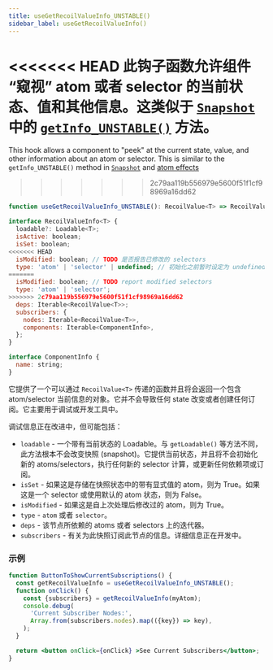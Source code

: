 ```yaml
---
title: useGetRecoilValueInfo_UNSTABLE()
sidebar_label: useGetRecoilValueInfo()
---
```


<<<<<<< HEAD
此钩子函数允许组件 “窥视” atom 或者 selector 的当前状态、值和其他信息。这类似于 [`Snapshot`](docs/api-reference/core/Snapshot) 中的 [`getInfo_UNSTABLE()`](/docs/api-reference/core/Snapshot#debug-information) 方法。
=======
This hook allows a component to "peek" at the current state, value, and other information about an atom or selector.  This is similar to the `getInfo_UNSTABLE()` method in [`Snapshot`](/docs/api-reference/core/Snapshot#debug-information) and [atom effects](/docs/guides/atom-effects)
>>>>>>> 2c79aa119b556979e5600f51f1cf98969a16dd62


```jsx
function useGetRecoilValueInfo_UNSTABLE(): RecoilValue<T> => RecoilValueInfo<T>;

interface RecoilValueInfo<T> {
  loadable?: Loadable<T>;
  isActive: boolean;
  isSet: boolean;
<<<<<<< HEAD
  isModified: boolean; // TODO 是否报告已修改的 selectors
  type: 'atom' | 'selector' | undefined; // 初始化之前暂时设定为 undefined
=======
  isModified: boolean; // TODO report modified selectors
  type: 'atom' | 'selector';
>>>>>>> 2c79aa119b556979e5600f51f1cf98969a16dd62
  deps: Iterable<RecoilValue<T>>;
  subscribers: {
    nodes: Iterable<RecoilValue<T>>,
    components: Iterable<ComponentInfo>,
  };
}

interface ComponentInfo {
  name: string;
}
```

它提供了一个可以通过 `RecoilValue<T>` 传递的函数并且将会返回一个包含 atom/selector 当前信息的对象。它并不会导致任何 state 改变或者创建任何订阅。它主要用于调试或开发工具中。

调试信息正在改进中，但可能包括：
* `loadable` - 一个带有当前状态的 Loadable。与 `getLoadable()` 等方法不同，此方法根本不会改变快照 (snapshot)。它提供当前状态，并且将不会初始化新的 atoms/selectors，执行任何新的 selector 计算，或更新任何依赖项或订阅。
* `isSet` - 如果这是存储在快照状态中的带有显式值的 atom，则为 True。如果这是一个 selector 或使用默认的 atom 状态，则为 False。
* `isModified` - 如果这是自上次处理后修改过的 atom，则为 True。
* `type` - `atom` 或者 `selector`。
* `deps` - 该节点所依赖的 atoms 或者 selectors 上的迭代器。
* `subscribers` - 有关为此快照订阅此节点的信息。详细信息正在开发中。

### 示例

```jsx
function ButtonToShowCurrentSubscriptions() {
  const getRecoilValueInfo = useGetRecoilValueInfo_UNSTABLE();
  function onClick() {
    const {subscribers} = getRecoilValueInfo(myAtom);
    console.debug(
      'Current Subscriber Nodes:',
      Array.from(subscribers.nodes).map(({key}) => key),
    );
  }

  return <button onClick={onClick} >See Current Subscribers</button>;
}
```
